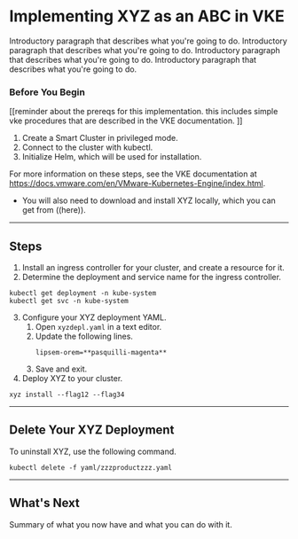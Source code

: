 # Implementing XYZ as an ABC in VKE
Introductory paragraph that describes what you're going to do. Introductory paragraph that describes what you're going to do. Introductory paragraph that describes what you're going to do. Introductory paragraph that describes what you're going to do. 

### Before You Begin
[[reminder about the prereqs for this implementation. this includes simple vke procedures that are described in the VKE documentation. ]]
1. Create a Smart Cluster in privileged mode. 
2. Connect to the cluster with kubectl.
3. Initialize Helm, which will be used for installation.

For more information on these steps, see the VKE documentation at <https://docs.vmware.com/en/VMware-Kubernetes-Engine/index.html>.

- You will also need to download and install XYZ locally, which you can get from ((here)).

---
## Steps
1. Install an ingress controller for your cluster, and create a resource for it.
2. Determine the deployment and service name for the ingress controller.
```
kubectl get deployment -n kube-system
kubectl get svc -n kube-system
```
3. Configure your XYZ deployment YAML.
    1. Open ```xyzdepl.yaml``` in a text editor.
    2. Update the following lines.
       ```
       lipsem-orem=**pasquilli-magenta**
       ```
    3. Save and exit.
5. Deploy XYZ to your cluster.
```
xyz install --flag12 --flag34
```

---
## Delete Your XYZ Deployment
To uninstall XYZ, use the following command.
```
kubectl delete -f yaml/zzzproductzzz.yaml
```

---
## What's Next
Summary of what you now have and what you can do with it.



